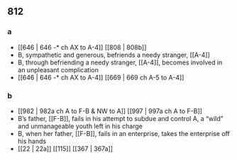 ## 812
### a
- [[646 | 646 -* ch AX to A-4]] [[808 | 808b]] 
- B, sympathetic and generous, befriends a needy stranger, [[A-4]]
- B, through befriending a needy stranger, [[A-4]], becomes involved in an unpleasant complication
- [[646 | 646 *-** ch AX to A-4]] [[669 | 669 ch A-5 to A-4]] 

### b
- [[982 | 982a ch A to F-B &amp; NW to A]] [[997 | 997a ch A to F-B]] 
- B’s father, [[F-B]], fails in his attempt to subdue and control A, a “wild” and unmanageable youth left in his charge
- B, when her father, [[F-B]], fails in an enterprise, takes the enterprise off his hands
- [[22 | 22a]] [[115]] [[367 | 367a]] 

